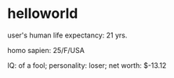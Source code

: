 # helloworld
user's human life expectancy: 21 yrs.

homo sapien: 25/F/USA

IQ: of a fool; personality: loser; net worth: $-13.12
